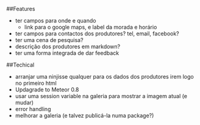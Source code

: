 ##Features
- ter campos para onde e quando
	- link para o google maps, e label da morada e horário
- ter campos para contactos dos produtores? tel, email, facebook?
- ter uma cena de pesquisa?
- descrição dos produtores em markdown?
- ter uma forma integrada de dar feedback

##Techical
- arranjar uma ninjisse qualquer para os dados dos produtores irem logo no primeiro html
- Updagrade to Meteor 0.8
- usar uma session variable na galeria para mostrar a imagem atual (e mudar)
- error handling
- melhorar a galeria (e talvez publicá-la numa package?)